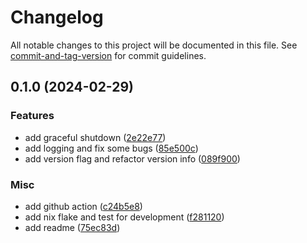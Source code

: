 # Changelog

All notable changes to this project will be documented in this file. See [commit-and-tag-version](https://github.com/absolute-version/commit-and-tag-version) for commit guidelines.

## 0.1.0 (2024-02-29)


### Features

* add graceful shutdown ([2e22e77](https://github.com/DCsunset/i3-focus-group/commit/2e22e777df00af20c01a51f201caef1bab57ebc6))
* add logging and fix some bugs ([85e500c](https://github.com/DCsunset/i3-focus-group/commit/85e500c8a858dd060b74eaf08ab21206aeac504d))
* add version flag and refactor version info ([089f900](https://github.com/DCsunset/i3-focus-group/commit/089f900db444bf9096611f8521b14326fe35cb27))


### Misc

* add github action ([c24b5e8](https://github.com/DCsunset/i3-focus-group/commit/c24b5e877a3d52cc198924753b83f14d5c8c2a58))
* add nix flake and test for development ([f281120](https://github.com/DCsunset/i3-focus-group/commit/f2811201c4a3a115afa4b140c6d35076e9be2983))
* add readme ([75ec83d](https://github.com/DCsunset/i3-focus-group/commit/75ec83dab438abc53a6afd78282bd42d5da62122))
